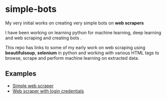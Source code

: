 # simple-bots
My very initial works on creating very simple bots on **web scrapers**

I have been working on learning python for machine learning, deep learning and web scraping and creating bots .

This repo has links to some of my early work on web scraping using **beautifulsoup**, __selenium__ in python and working with various HTML tags to browse, scrape and perform machine learning on extracted data. 

## Examples

- [Simple web scraper](https://github.com/Phrmth/simple-bots/blob/main/web%20scraper.py)
- [Web scraper with login credentials](https://github.com/Phrmth/simple-bots/blob/main/web%20scraper%202.py)
